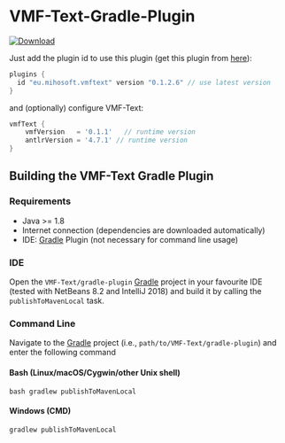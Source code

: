 # VMF-Text-Gradle-Plugin

[ ![Download](https://api.bintray.com/packages/miho/VMF/VMF-Text-Gradle-Plugin/images/download.svg) ](https://bintray.com/miho/VMF/VMF-Text-Gradle-Plugin/_latestVersion)

Just add the plugin id to use this plugin (get this plugin from [here](https://plugins.gradle.org/plugin/eu.mihosoft.vmftext)):

```gradle
plugins {
  id "eu.mihosoft.vmftext" version "0.1.2.6" // use latest version
}
```

and (optionally) configure VMF-Text:

```gradle
vmfText {
    vmfVersion   = '0.1.1'   // runtime version
    antlrVersion = '4.7.1' // runtime version
}
```

## Building the VMF-Text Gradle Plugin

### Requirements

- Java >= 1.8
- Internet connection (dependencies are downloaded automatically)
- IDE: [Gradle](http://www.gradle.org/) Plugin (not necessary for command line usage)

### IDE

Open the `VMF-Text/gradle-plugin` [Gradle](http://www.gradle.org/) project in your favourite IDE (tested with NetBeans 8.2 and IntelliJ 2018) and build it
by calling the `publishToMavenLocal` task.

### Command Line

Navigate to the [Gradle](http://www.gradle.org/) project (i.e., `path/to/VMF-Text/gradle-plugin`) and enter the following command

#### Bash (Linux/macOS/Cygwin/other Unix shell)

    bash gradlew publishToMavenLocal
    
#### Windows (CMD)

    gradlew publishToMavenLocal 
